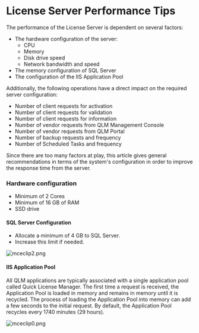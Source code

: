 # License Server Performance Tips

The performance of the License Server is dependent on several factors:

* The hardware configuration of the server:
  * CPU
  * Memory
  * Disk drive speed
  * Network bandwidth and speed
* The memory configuration of SQL Server
* The configuration of the IIS Application Pool

Additionally, the following operations have a direct impact on the required server configuration:

* Number of client requests for activation
* Number of client requests for validation
* Number of client requests for information
* Number of vendor requests from QLM Management Console
* Number of vendor requests from QLM Portal
* Number of backup requests and frequency
* Number of Scheduled Tasks and frequency

Since there are too many factors at play, this article gives general recommendations in terms of the system's configuration in order to improve the response time from the server.

### Hardware configuration

* Minimum of 2 Cores
* Minimum of 16 GB of RAM
* SSD drive

#### SQL Server Configuration

* Allocate a minimum of 4 GB to SQL Server.
* Increase this limit if needed.

![mceclip2.png](https://support.soraco.co/hc/article\_attachments/360090294912/mceclip2.png)

#### IIS Application Pool

All QLM applications are typically associated with a single application pool called Quick License Manager. The first time a request is received, the Application Pool is loaded in memory and remains in memory until it is recycled. The process of loading the Application Pool into memory can add a few seconds to the initial request. By default, the Application Pool recycles every 1740 minutes (29 hours).&#x20;

![mceclip0.png](https://support.soraco.co/hc/article\_attachments/360090266811/mceclip0.png)

